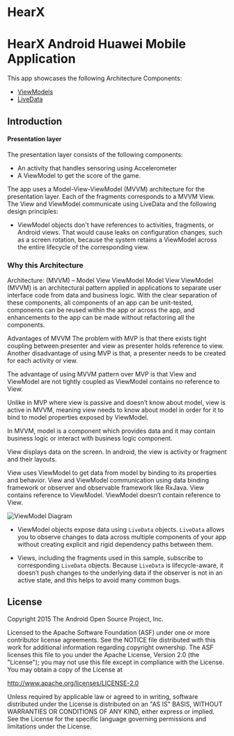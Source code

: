 # HearX

HearX Android Huawei Mobile Application
=============================================

This app showcases the following Architecture Components:

* [ViewModels](https://developer.android.com/reference/android/arch/lifecycle/ViewModel.html)
* [LiveData](https://developer.android.com/reference/android/arch/lifecycle/LiveData.html)

Introduction
-------------

#### Presentation layer

The presentation layer consists of the following components:
* An  activity that handles sensoring using Accelerometer
* A ViewModel to get the score of the game.

The app uses a Model-View-ViewModel (MVVM) architecture for the presentation layer. Each of the fragments corresponds to a MVVM View. The View and ViewModel communicate  using LiveData and the following design principles:

* ViewModel objects don't have references to activities, fragments, or Android views. That would cause leaks on configuration changes, such as a screen rotation, because the system retains a ViewModel across the entire lifecycle of the corresponding view.


###  Why this Architecture
Architecture: (MVVM) – Model View ViewModel
Model View ViewModel (MVVM) is an architectural pattern applied in applications to separate user interface code from data and business logic. With the clear separation of these components, all components of an app can be unit-tested, components can be reused within the app or across the app, and enhancements to the app can be made without refactoring all the components.

Advantages of MVVM
The problem with MVP is that there exists tight coupling between presenter and view as presenter holds reference to view. Another disadvantage of using MVP is that, a presenter needs to be created for each activity or view.

The advantage of using MVVM pattern over MVP is that View and ViewModel are not tightly coupled as ViewModel contains no reference to View.

Unlike in MVP where view is passive and doesn’t know about model, view is active in MVVM, meaning view needs to know about model in order for it to bind to model properties exposed by ViewModel.

In MVVM, model is a component which provides data and it may contain business logic or interact with business logic component.

View displays data on the screen. In android, the view is activity or fragment and their layouts.

View uses ViewModel to get data from model by binding to its properties and behavior. View and ViewModel communication using data binding framework or observer and observable framework like RxJava. View contains reference to ViewModel. ViewModel doesn’t contain reference to View.



![ViewModel Diagram](docs/images/VM_diagram.png?raw=true "ViewModel Diagram")


* ViewModel objects expose data using `LiveData` objects. `LiveData` allows you to observe changes to data across multiple components of your app without creating explicit and rigid dependency paths between them.

* Views, including the fragments used in this sample, subscribe to corresponding `LiveData` objects. Because `LiveData` is lifecycle-aware, it doesn’t push changes to the underlying data if the observer is not in an active state, and this helps to avoid many common bugs. 

License
--------

Copyright 2015 The Android Open Source Project, Inc.

Licensed to the Apache Software Foundation (ASF) under one or more contributor
license agreements.  See the NOTICE file distributed with this work for
additional information regarding copyright ownership.  The ASF licenses this
file to you under the Apache License, Version 2.0 (the "License"); you may not
use this file except in compliance with the License.  You may obtain a copy of
the License at

http://www.apache.org/licenses/LICENSE-2.0

Unless required by applicable law or agreed to in writing, software
distributed under the License is distributed on an "AS IS" BASIS, WITHOUT
WARRANTIES OR CONDITIONS OF ANY KIND, either express or implied.  See the
License for the specific language governing permissions and limitations under
the License.



